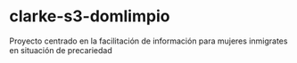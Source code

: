 # clarke-s3-domlimpio
Proyecto centrado en la facilitación de información para mujeres inmigrates en situación de precariedad
